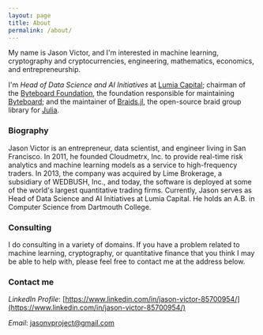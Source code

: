 ```yaml
---
layout: page
title: About
permalink: /about/
---
```


My name is Jason Victor, and I'm interested in machine learning, cryptography and cryptocurrencies, engineering, mathematics, economics, and entrepreneurship.

I'm *Head of Data Science and AI Initiatives* at [Lumia Capital](http://lumiacapital.com/); chairman of the [Byteboard Foundation](https://jwvictor.github.io/bbfoundation/), the foundation responsible for maintaining [Byteboard](https://www.byteboard.org); and the maintainer of [Braids.jl](https://github.com/jwvictor/Braids.jl), the open-source braid group library for [Julia](https://julialang.org/).

### Biography

Jason Victor is an entrepreneur, data scientist, and engineer living in San Francisco. In 2011, he founded Cloudmetrx, Inc. to provide real-time risk analytics and machine learning models as a service to high-frequency traders. In 2013, the company was acquired by Lime Brokerage, a subsidiary of WEDBUSH, Inc., and today, the software is deployed at some of the world's largest quantitative trading firms. Currently, Jason serves as Head of Data Science and AI Initiatives at Lumia Capital. He holds an A.B. in Computer Science from Dartmouth College.

### Consulting 

I do consulting in a variety of domains. If you have a problem related to machine learning, cryptography, or quantitative finance that you think I may be able to help with, please feel free to contact me at the address below.

### Contact me

*LinkedIn Profile*: [https://www.linkedin.com/in/jason-victor-85700954/](https://www.linkedin.com/in/jason-victor-85700954/)

*Email*: [jasonvproject@gmail.com](mailto:jasonvproject@gmail.com)
